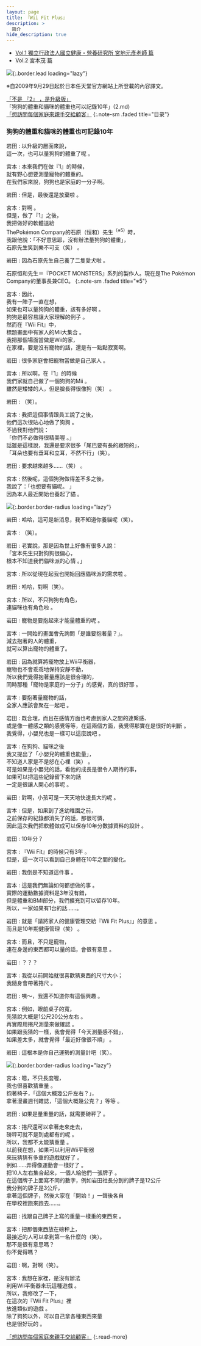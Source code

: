 ```yaml
---
layout: page
title: 『Wii Fit Plus』
description: >
  简介
hide_description: true
---
```


<nav class="pagination heading clearfix" role="navigation">
  <ul>
    <li class="pagination-item">
      <a href="../../vol1/1/">
        Vol.1 獨立行政法人國立健康・營養研究所 宮地元彥老師 篇
      </a>
    </li>
    <li class="pagination-item">
      <a style="background-color:rgba(225,224,224,0.3);">
        Vol.2 宮本茂 篇
      </a>
    </li>
  </ul>
</nav>

![](/interviews/cht-tw/wii/wiifitplus/vol2/img/wfp_interview_vol2_02.jpg){:.border.lead loading="lazy"}

※自2009年9月29日起於日本任天堂官方網站上所登載的內容譯文。

[「不是 『2』 ，是升級版」](1.md)<br>
「狗狗的體重和貓咪的體重也可以記錄10年」(2.md)<br>
[「想訪問每個家庭來親手交給顧客」](3.md)
{:.note-sm .faded title="目录"}

### 狗狗的體重和貓咪的體重也可記錄10年 

岩田
: 以升級的層面來說，<br>這一次，也可以量狗狗的體重了呢 。

宮本
: 本來我們在做『1』的時候，<br>就有野心想要測量寵物的體重的。<br>在我們家來說，狗狗也是家庭的一分子啊。

岩田
: 但是，最後還是放棄啦 。

宮本
: 對啊 。<br>但是，做了『1』之後，<br>我把做好的軟體送給<br>ThePokémon Company的石原（恒和）先生<sup>（※5）</sup>時，<br>我跟他說：「不好意思耶，沒有辦法量狗狗的體重」，<br>石原先生笑到樂不可支（笑） 。

岩田
: 因為石原先生自己養了二隻愛犬啦 。

石原恒和先生＝『POCKET MONSTERS』系列的製作人。現在是The Pokémon Company的董事長兼CEO。
{:.note-sm .faded title="※5"}

宮本
: 因此，<br>我有一陣子一直在想，<br>如果也可以量狗狗的體重，該有多好啊 。<br>狗狗是最容易讓大家理解的例子 。<br>然而在『Wii Fit』中，<br>標題畫面中有家人的Mii大集合 。<br>我把那個場面當做是Wii的家，<br>在家裡，要是沒有寵物的話，還是有一點點寂寞啊。 

岩田
: 很多家庭會把寵物當做是自己家人 。

宮本
: 所以啊，在『1』的時候<br>我們家就自己做了一個狗狗的Mii 。<br>雖然是矮矮的人，但是臉長得很像狗（笑） 。

岩田
: （笑）。

宮本
: 我把這個事情跟員工說了之後，<br>他們這次很貼心地做了狗狗 。<br>不過我對他們說：<br>「你們不必做得很精美喔 。」<br>話雖是這樣說，我還是要求很多「尾巴要有長的跟短的」，<br>「耳朵也要有垂耳和立耳，不然不行」（笑）。 

岩田
: 要求越來越多……（笑） 。

宮本
: 然後呢，這個狗狗做得差不多之後，<br>我說了：「也想要有貓呢。 」<br>因為本人最近開始也養起了貓 。

![](/interviews/cht-tw/wii/wiifitplus/vol2/img/wfp_interview_vol2_02_clip_pic01.jpg){:.border.border-radius loading="lazy"}

岩田
: 哈哈，這可是新消息，我不知道你養貓呢（笑）。

宮本
: （笑）。

岩田
: 老實說，那是因為世上好像有很多人說：<br>「宮本先生只對狗狗很偏心，<br>根本不知道我們貓咪派的心情 。」

宮本
: 所以從現在起我也開始回應貓咪派的需求啦 。

岩田
: 哈哈，對啊（笑）。

宮本
: 所以，不只狗狗有角色，<br>連貓咪也有角色啦 。

岩田
: 寵物是要抱起來才能量體重的呢 。

宮本
: 一開始的畫面會先詢問「是誰要抱著量？」。<br>減去抱著的人的體重，<br>就可以算出寵物的體重了。

岩田
: 因為就算將寵物放上Wii平衡器，<br>寵物也不會乖乖地保持安靜不動，<br>所以我們覺得抱著量應該是很合理的， <br>同時那種「寵物是家庭的一分子」的感覺，真的很好耶 。

宮本
: 要抱著量寵物的話，<br>全家人應該會聚在一起吧 。

岩田
: 既合理，而且在感情方面也考慮到家人之間的連繫感、<br>或是像一體感之類的感覺等等，在這兩個方面，我覺得那實在是很好的判斷 。<br>我覺得，小嬰兒也是一樣可以這麼說吧 。

宮本
: 在狗狗、貓咪之後<br>我又提出了「小嬰兒的體重也能量」，<br>不知道人家是不是怒在心裡（笑） 。<br>可是如果是小嬰兒的話，看他的成長是很令人期待的事，<br>如果可以把這些紀錄留下來的話<br>一定是很讓人開心的事呢 。

岩田
: 對啊，小孩可是一天天地快速長大的呢 。

宮本
: 但是，如果到了進幼稚園之前，<br>之前保存的紀錄都消失了的話，那很可憐，<br>因此這次我們把軟體做成可以保存10年分數據資料的設計 。

岩田
: 10年分？

宮本
: 『Wii Fit』的時候只有3年 。<br>但是，這一次可以看到自己身體在10年之間的變化。

岩田
: 我倒是不知道這件事 。

宮本
: 這是我們無論如何都想做的事 。<br>實際的運動數據資料是3年沒有錯，<br>但是體重和BMI部分，我們擴充到可以留存10年。<br>所以，一家如果有1台的話……。

岩田
: 就是「請將家人的健康管理交給『Wii Fit Plus』」的意思 。<br>而且是10年期健康管理（笑） 。

宮本
: 而且，不只是寵物，<br>連在身邊的東西都可以量的話，會很有意思 。

岩田
: ？？？

宮本
: 我從以前開始就很喜歡猜東西的尺寸大小；<br>我隨身會帶著捲尺 。

岩田
: 咦～，我還不知道你有這個興趣 。

宮本
: 例如，眼前桌子的寬，<br>先猜說大概是1公尺20公分左右 。<br>再實際用捲尺測量來做確認 。<br>如果跟我猜的一樣，我會覺得「今天測量感不錯」，<br>如果差太多，就會覺得「最近好像很不順」 。

岩田
: 這根本是你自己運勢的測量計吧（笑）。

![](/interviews/cht-tw/wii/wiifitplus/vol2/img/wfp_interview_vol2_02_clip_pic02.jpg){:.border.border-radius loading="lazy"}

宮本
: 嗯，不只長度喔，<br>我也很喜歡猜重量 。<br>抱著椅子，「這個大概幾公斤左右？」，<br>拿著漫畫週刊雜誌，「這個大概幾公克？」等等 。

岩田
: 如果是量重量的話，就需要磅秤了 。

宮本
: 捲尺還可以拿著走來走去，<br>磅秤可就不是到處都有的呢 。<br>所以，我都不太能猜重量 。<br>以前我在想，如果可以利用Wii平衡器<br>來玩猜猜有多重的遊戲就好了 。<br>例如……弄得像運動會一樣好了 。<br>把10人左右集合起來，一個人給他們一張牌子 。<br>在這個牌子上面寫不同的數字，例如岩田社長分到的牌子是12公斤<br>我分到的牌子是3公斤，<br>拿著這個牌子，然後大家在「開始！」一聲後各自<br>在學校裡跑來跑去……。 

岩田
: 找跟自己牌子上寫的重量一樣重的東西來 。

宮本
: 把那個東西放在磅秤上，<br>最接近的人可以拿到第一名什麼的（笑）。<br>那不是很有意思嗎？<br>你不覺得嗎？

岩田
: 啊，對啊（笑）。

宮本
: 我想在家裡，是沒有辦法<br>利用Wii平衡器來玩這種遊戲 。<br>所以，我修改了一下，<br>在這次的『Wii Fit Plus』裡<br>放進類似的遊戲 。<br>除了狗狗以外，可以自己拿各種東西來量<br>也是很好玩的 。

[「想訪問每個家庭來親手交給顧客」](2.md)
{:.read-more}


